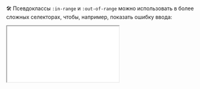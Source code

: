 🛠 Псевдоклассы `:in-range` и `:out-of-range` можно использовать в более сложных селекторах, чтобы, например, показать ошибку ввода:

<iframe title="Название — :in-range и :out-of-range — Дока" src="../demos/solarrust-vYxoRGR/"></iframe>
